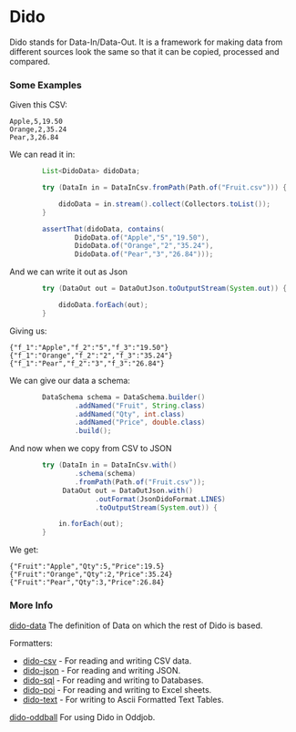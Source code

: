 Dido
====

Dido stands for Data-In/Data-Out. It is a framework for making data from different sources
look the same so that it can be copied, processed and compared.

### Some Examples

Given this CSV:
```
Apple,5,19.50
Orange,2,35.24
Pear,3,26.84
```

We can read it in:
```java
        List<DidoData> didoData;

        try (DataIn in = DataInCsv.fromPath(Path.of("Fruit.csv"))) {

            didoData = in.stream().collect(Collectors.toList());
        }

        assertThat(didoData, contains(
                DidoData.of("Apple","5","19.50"),
                DidoData.of("Orange","2","35.24"),
                DidoData.of("Pear","3","26.84")));
```

And we can write it out as Json
```java
        try (DataOut out = DataOutJson.toOutputStream(System.out)) {

            didoData.forEach(out);
        }
```

Giving us:
```
{"f_1":"Apple","f_2":"5","f_3":"19.50"}{"f_1":"Orange","f_2":"2","f_3":"35.24"}{"f_1":"Pear","f_2":"3","f_3":"26.84"}
```

We can give our data a schema:
```java
        DataSchema schema = DataSchema.builder()
                .addNamed("Fruit", String.class)
                .addNamed("Qty", int.class)
                .addNamed("Price", double.class)
                .build();
```

And now when we copy from CSV to JSON
```java
        try (DataIn in = DataInCsv.with()
                .schema(schema)
                .fromPath(Path.of("Fruit.csv"));
             DataOut out = DataOutJson.with()
                     .outFormat(JsonDidoFormat.LINES)
                     .toOutputStream(System.out)) {

            in.forEach(out);
        }
```

We get:
```
{"Fruit":"Apple","Qty":5,"Price":19.5}
{"Fruit":"Orange","Qty":2,"Price":35.24}
{"Fruit":"Pear","Qty":3,"Price":26.84}
```



### More Info

[dido-data](DIDO-DATA.md) The definition of Data on which the rest of Dido is based.

Formatters: 
 - [dido-csv](dido-csv) - For reading and writing CSV data.  
 - [dido-json](dido-json) - For reading and writing JSON. 
 - [dido-sql](dido-sql) - For reading and writing to Databases.
 - [dido-poi](dido-poi) - For reading and writing to Excel sheets.
 - [dido-text](dido-text) - For writing to Ascii Formatted Text Tables.

[dido-oddball](dido-oddball) For using Dido in Oddjob.


